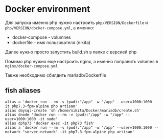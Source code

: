# Docker environment
Для запуска именно php нужно настроить `php/VERSION/Dockerfile` и `php/VERSION/docker-compose.yml`, а именно:
- docker-compose - volumnes
- dockerfile - имя пользователя (nikita)

Далее нужно просто запустить build.sh в папке с версией php

Помимо php нужно еще настроить nginx, а именно поправить volumes в `nginx/docker-compose.yml`

Также необходимо сбилдить mariadb/Dockerfile

## fish aliases

``alias a 'docker run --rm -v (pwd):"/app" -w "/app" --user=1000:1000 -it php7.3-fpm-alpine php artisan'``\
``alias dmysql-create 'sh /home/nikita/Docker/mariadb/create.sh'``\
``alias dnode 'docker run --rm -v (pwd):"/app" -w "/app" --user=1000:1000 -it node'``\
``alias dphp73 'docker exec -it php73 fish'``\
``alias a 'docker run --rm -v (pwd):"/app" -w "/app" --user=1000:1000 --network "server-network" -it php7.3-fpm-alpine php artisan'``